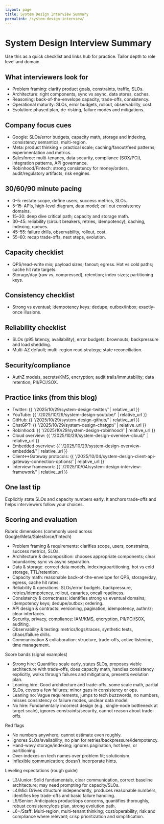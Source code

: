 ```yaml
---
layout: page
title: System Design Interview Summary
permalink: /system-design-interview/
---
```


# System Design Interview Summary

Use this as a quick checklist and links hub for practice. Tailor depth to role level and domain.

## What interviewers look for

- Problem framing: clarify product goals, constraints, traffic, SLOs.
- Architecture: right components, sync vs async, data stores, caches.
- Reasoning: back-of-the-envelope capacity, trade-offs, consistency.
- Operational maturity: SLOs, error budgets, rollout, observability, cost.
- Evolution: phased plan, de-risking, failure modes and mitigations.

## Company focus cues

- Google: SLOs/error budgets, capacity math, storage and indexing, consistency semantics, multi-region.
- Meta: product thinking + practical scale; caching/fanout/feed patterns; experimentation and metrics.
- Salesforce: multi-tenancy, data security, compliance (SOX/PCI), integration patterns, API governance.
- Robinhood/Fintech: strong consistency for money/orders, audit/regulatory artifacts, risk engines.

## 30/60/90 minute pacing

- 0–5: restate scope, define users, success metrics, SLOs.
- 5–15: APIs, high-level diagram, data model; call out consistency domains.
- 15–30: deep dive critical path; capacity and storage math.
- 30–45: reliability (circuit breakers, retries, idempotency), caching, indexing, queues.
- 45–55: failure drills, observability, rollout, cost.
- 55–60: recap trade-offs, next steps, evolution.

## Capacity checklist

- QPS/read-write mix; payload sizes; fanout; egress. Hot vs cold paths; cache hit rate targets.
- Storage/day (raw vs. compressed), retention; index sizes; partitioning keys.

## Consistency checklist

- Strong vs eventual; idempotency keys; dedupe; outbox/inbox; exactly-once illusions.

## Reliability checklist

- SLOs (p95 latency, availability), error budgets, brownouts; backpressure and load shedding.
- Multi-AZ default; multi-region read strategy; state reconciliation.

## Security/compliance

- AuthZ models, secrets/KMS, encryption; audit trails/immutability; data retention; PII/PCI/SOX.

## Practice links (from this blog)

- Twitter: {{ '/2025/10/29/system-design-twitter/' | relative_url }}
- YouTube: {{ '/2025/10/29/system-design-youtube/' | relative_url }}
- GitHub: {{ '/2025/10/29/system-design-github/' | relative_url }}
- ChatGPT: {{ '/2025/10/29/system-design-chatgpt/' | relative_url }}
- Robinhood: {{ '/2025/10/29/system-design-robinhood/' | relative_url }}
- Cloud overview: {{ '/2025/10/29/system-design-overview-cloud/' | relative_url }}
- Embedded overview: {{ '/2025/10/29/system-design-overview-embedded/' | relative_url }}
- Client↔Gateway protocols: {{ '/2025/10/04/system-design-client-api-gateway-connection-options/' | relative_url }}
- Interview framework: {{ '/2025/10/04/system-design-interview-framework/' | relative_url }}

## One last tip

Explicitly state SLOs and capacity numbers early. It anchors trade-offs and helps interviewers follow your choices.

## Scoring and evaluation

Rubric dimensions (commonly used across Google/Meta/Salesforce/fintech)
- Problem framing & requirements: clarifies scope, users, constraints, success metrics, SLOs.
- Architecture & decomposition: chooses appropriate components; clear boundaries; sync vs async separation.
- Data & storage: correct data models, indexing/partitioning, hot vs cold storage, TTL/retention.
- Capacity math: reasonable back-of-the-envelope for QPS, storage/day, egress, cache hit rates.
- Reliability & operations: SLOs/error budgets, backpressure, retries/idempotency, rollout, canaries, oncall readiness.
- Consistency & correctness: identifies strong vs eventual domains; idempotency keys; dedupe/outbox; ordering.
- API design & contracts: versioning, pagination, idempotency, authn/z; clear interfaces.
- Security, privacy, compliance: IAM/KMS, encryption, PII/PCI/SOX, auditing.
- Observability & testing: metrics/logs/traces, synthetic tests, chaos/failure drills.
- Communication & collaboration: structure, trade-offs, active listening, time management.

Score bands (signal examples)
- Strong hire: Quantifies scale early, states SLOs, proposes viable architecture with trade-offs, does capacity math, handles consistency explicitly, walks through failures and mitigations, presents evolution plan.
- Leaning hire: Good architecture and trade-offs, some scale math, partial SLOs, covers a few failures; minor gaps in consistency or ops.
- Leaning no: Vague requirements, jumps to tech buzzwords, no numbers, misses consistency or failure modes, unclear data model.
- No hire: Fundamentally incorrect design (e.g., single-node bottleneck at target scale), ignores constraints/security, cannot reason about trade-offs.

Red flags
- No numbers anywhere; cannot estimate even roughly.
- Ignores SLOs/availability; no plan for retries/backpressure/idempotency.
- Hand-wavy storage/indexing; ignores pagination, hot keys, or partitioning.
- Over-indexes on tech names over problem fit; solutionism.
- Inflexible communication; doesn’t incorporate hints.

Leveling expectations (rough guide)
- L3/Junior: Solid fundamentals, clear communication, correct baseline architecture; may need prompting for capacity/SLOs.
- L4/Mid: Drives structure independently, produces reasonable numbers, identifies key trade-offs and basic failure handling.
- L5/Senior: Anticipates product/ops concerns, quantifies thoroughly, robust consistency/ops plan, strong evolution path.
- L6+/Staff: Multi-region, multi-tenant thinking; cost/operability; risk and compliance where relevant; crisp prioritization and simplification.


